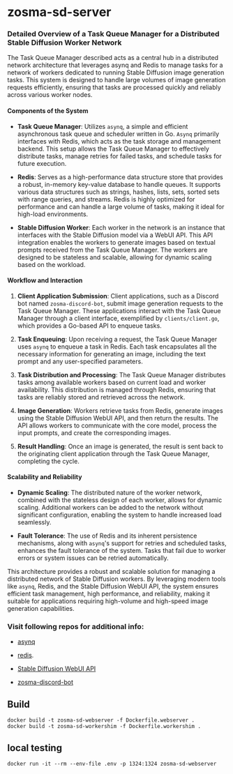 # zosma-sd-server


### Detailed Overview of a Task Queue Manager for a Distributed Stable Diffusion Worker Network

The Task Queue Manager described acts as a central hub in a distributed network architecture that leverages asynq and Redis to manage tasks for a network of workers dedicated to running Stable Diffusion image generation tasks. This system is designed to handle large volumes of image generation requests efficiently, ensuring that tasks are processed quickly and reliably across various worker nodes.

#### **Components of the System**

- **Task Queue Manager**: Utilizes `asynq`, a simple and efficient asynchronous task queue and scheduler written in Go. `Asynq` primarily interfaces with Redis, which acts as the task storage and management backend. This setup allows the Task Queue Manager to effectively distribute tasks, manage retries for failed tasks, and schedule tasks for future execution. 

- **Redis**: Serves as a high-performance data structure store that provides a robust, in-memory key-value database to handle queues. It supports various data structures such as strings, hashes, lists, sets, sorted sets with range queries, and streams. Redis is highly optimized for performance and can handle a large volume of tasks, making it ideal for high-load environments.

- **Stable Diffusion Worker**: Each worker in the network is an instance that interfaces with the Stable Diffusion model via a WebUI API. This API integration enables the workers to generate images based on textual prompts received from the Task Queue Manager. The workers are designed to be stateless and scalable, allowing for dynamic scaling based on the workload.

#### **Workflow and Interaction**

1. **Client Application Submission**: Client applications, such as a Discord bot named `zosma-discord-bot`, submit image generation requests to the Task Queue Manager. These applications interact with the Task Queue Manager through a client interface, exemplified by `clients/client.go`, which provides a Go-based API to enqueue tasks.

2. **Task Enqueuing**: Upon receiving a request, the Task Queue Manager uses `asynq` to enqueue a task in Redis. Each task encapsulates all the necessary information for generating an image, including the text prompt and any user-specified parameters.

3. **Task Distribution and Processing**: The Task Queue Manager distributes tasks among available workers based on current load and worker availability. This distribution is managed through Redis, ensuring that tasks are reliably stored and retrieved across the network.

4. **Image Generation**: Workers retrieve tasks from Redis, generate images using the Stable Diffusion WebUI API, and then return the results. The API allows workers to communicate with the core model, process the input prompts, and create the corresponding images.

5. **Result Handling**: Once an image is generated, the result is sent back to the originating client application through the Task Queue Manager, completing the cycle.

#### **Scalability and Reliability**

- **Dynamic Scaling**: The distributed nature of the worker network, combined with the stateless design of each worker, allows for dynamic scaling. Additional workers can be added to the network without significant configuration, enabling the system to handle increased load seamlessly.

- **Fault Tolerance**: The use of Redis and its inherent persistence mechanisms, along with `asynq`'s support for retries and scheduled tasks, enhances the fault tolerance of the system. Tasks that fail due to worker errors or system issues can be retried automatically.


This architecture provides a robust and scalable solution for managing a distributed network of Stable Diffusion workers. By leveraging modern tools like `asynq`, Redis, and the Stable Diffusion WebUI API, the system ensures efficient task management, high performance, and reliability, making it suitable for applications requiring high-volume and high-speed image generation capabilities.


### Visit following repos for additional info:
- [asynq](https://github.com/hibiken/asynq) 
- [redis](https://github.com/redis/redis).

- [Stable Diffusion WebUI API](https://github.com/AUTOMATIC1111/stable-diffusion-webui)

- [zosma-discord-bot](https://github.com/rampenke/zosma-discord-bot) 
## Build
```
docker build -t zosma-sd-webserver -f Dockerfile.webserver .
docker build -t zosma-sd-workershim -f Dockerfile.workershim .
```
## local testing

```
docker run -it --rm --env-file .env -p 1324:1324 zosma-sd-webserver
```